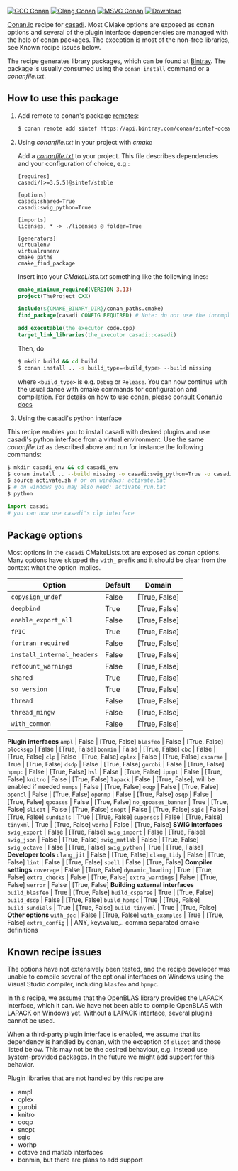 [![GCC Conan](https://github.com/sintef-ocean/conan-casadi/workflows/GCC%20Conan/badge.svg)](https://github.com/sintef-ocean/conan-casadi/actions?query=workflow%3A"GCC+Conan")
[![Clang Conan](https://github.com/sintef-ocean/conan-casadi/workflows/Clang%20Conan/badge.svg)](https://github.com/sintef-ocean/conan-casadi/actions?query=workflow%3A"Clang+Conan")
[![MSVC Conan](https://github.com/sintef-ocean/conan-casadi/workflows/MSVC%20Conan/badge.svg)](https://github.com/sintef-ocean/conan-casadi/actions?query=workflow%3A"MSVC+Conan")
[![Download](https://api.bintray.com/packages/sintef-ocean/conan/casadi%3Asintef/images/download.svg)](https://bintray.com/sintef-ocean/conan/casadi%3Asintef/_latestVersion)


[Conan.io](https://conan.io) recipe for [casadi](https://web.casadi.org/).
Most CMake options are exposed as conan options and several of the plugin interface
dependencies are managed with the help of conan packages. The exception is most of the
non-free libraries, see Known recipe issues below.


The recipe generates library packages, which can be found at [Bintray](https://bintray.com/sintef-ocean/conan/casadi%3Asintef).
The package is usually consumed using the `conan install` command or a *conanfile.txt*.

## How to use this package

1. Add remote to conan's package [remotes](https://docs.conan.io/en/latest/reference/commands/misc/remote.html?highlight=remotes):

   ```bash
   $ conan remote add sintef https://api.bintray.com/conan/sintef-ocean/conan
   ```

2. Using *conanfile.txt* in your project with *cmake*

   Add a [*conanfile.txt*](http://docs.conan.io/en/latest/reference/conanfile_txt.html) to your project. This file describes dependencies and your configuration of choice, e.g.:

   ```
   [requires]
   casadi/[>=3.5.5]@sintef/stable

   [options]
   casadi:shared=True
   casadi:swig_python=True

   [imports]
   licenses, * -> ./licenses @ folder=True

   [generators]
   virtualenv
   virtualrunenv
   cmake_paths
   cmake_find_package
   ```

   Insert into your *CMakeLists.txt* something like the following lines:
   ```cmake
   cmake_minimum_required(VERSION 3.13)
   project(TheProject CXX)

   include(${CMAKE_BINARY_DIR}/conan_paths.cmake)
   find_package(casadi CONFIG REQUIRED) # Note: do not use the incomplete MODULE variant

   add_executable(the_executor code.cpp)
   target_link_libraries(the_executor casadi::casadi)
   ```
   Then, do
   ```bash
   $ mkdir build && cd build
   $ conan install .. -s build_type=<build_type> --build missing
   ```
   where `<build_type>` is e.g. `Debug` or `Release`.
   You can now continue with the usual dance with cmake commands for configuration and compilation. For details on how to use conan, please consult [Conan.io docs](http://docs.conan.io/en/latest/)

3. Using the casadi's python interface

  This recipe enables you to install casadi with desired plugins and use casadi's python
  interface from a virtual environment. Use the same *conanfile.txt* as described above and
  run for instance the following commands:
   ```bash
   $ mkdir casadi_env && cd casadi_env
   $ conan install .. --build missing -o casadi:swig_python=True -o casadi:clp=True
   $ source activate.sh # or on windows: activate.bat
   $ # on windows you may also need: activate_run.bat
   $ python
   ```

   ```python
   import casadi
   # you can now use casadi's clp interface
   ```

## Package options

  Most options in the `casadi` CMakeLists.txt are exposed as conan options. Many options
  have skipped the `with_` prefix and it should be clear from the context what the option
  implies.

Option | Default | Domain
---|---|---
`copysign_undef`      | False |     [True, False]
`deepbind`            | True  |     [True, False]
`enable_export_all`   | False |     [True, False]
`fPIC`                | True |      [True, False]
`fortran_required`    | False |     [True, False]
`install_internal_headers` | False | [True, False]
`refcount_warnings`   | False |     [True, False]
`shared`              | True  |     [True, False]
`so_version`          | True  |     [True, False]
`thread`              | False |     [True, False]
`thread_mingw`        | False |     [True, False]
`with_common`         | False |     [True, False]
**Plugin interfaces**
`ampl`                | False |     [True, False]
`blasfeo`             | False |     [True, False]
`blocksqp`            | False |     [True, False]
`bonmin`              | False |     [True, False]
`cbc`                 | False |     [True, False]
`clp`                 | False |     [True, False]
`cplex`               | False |     [True, False]
`csparse`             | True  |     [True, False]
`dsdp`                | False |     [True, False]
`gurobi`              | False |     [True, False]
`hpmpc`               | False |     [True, False]
`hsl`                 | False |     [True, False]
`ipopt`               | False |     [True, False]
`knitro`              | False |     [True, False]
`lapack`              | False |     [True, False], will be enabled if needed
`mumps`               | False |     [True, False]
`ooqp`                | False |     [True, False]
`opencl`              | False |     [True, False]
`openmp`              | False |     [True, False]
`osqp`                | False |     [True, False]
`qpoases`             | False |     [True, False]
`no_qpoases_banner`   | True  |     [True, False]
`slicot`              | False |     [True, False]
`snopt`               | False |     [True, False]
`sqic`                | False |     [True, False]
`sundials`            | True  |     [True, False]
`superscs`            | False |     [True, False]
`tinyxml`             | True  |     [True, False]
`worhp`               | False |     [True, False]
**SWIG interfaces**
`swig_export`         | False |     [True, False]
`swig_import`         | False |     [True, False]
`swig_json`           | False |     [True, False]
`swig_matlab`         | False |     [True, False]
`swig_octave`         | False |     [True, False]
`swig_python`         | True  |     [True, False]
**Developer tools**
`clang_jit`           | False |     [True, False]
`clang_tidy`          | False |     [True, False]
`lint`                | False |     [True, False]
`spell`               | False |     [True, False]
**Compiler settings**
`coverage`            | False |     [True, False]
`dynamic_loading`     | True  |     [True, False]
`extra_checks`        | False |     [True, False]
`extra_warnings`      | False |     [True, False]
`werror`              | False |     [True, False]
**Building external interfaces**
`build_blasfeo`       | True  |     [True, False]
`build_csparse`       | True  |     [True, False]
`build_dsdp`          | False |     [True, False]
`build_hpmpc`         | True  |     [True, False]
`build_sundials`      | True  |     [True, False]
`build_tinyxml`       | True  |     [True, False]
**Other options**
`with_doc`            | False |     [True, False]
`with_examples`       | True  |     [True, False]
`extra_config`        |  |     ANY, key:value,..  comma separated cmake definitions


## Known recipe issues

  The options have not extensively been tested, and the recipe developer was
  unable to compile several of the optional interfaces on Windows using the Visual Studio
  compiler, including `blasfeo` and `hpmpc`.

  In this recipe, we assume that the OpenBLAS library provides the LAPACK interface, which
  it can. We have not been able to compile OpenBLAS with LAPACK on Windows yet. Without a
  LAPACK interface, several plugins cannot be used.

  When a third-party plugin interface is enabled, we assume that its dependency is handled
  by conan, with the exception of `slicot` and those listed below. This may not be the
  desired behaviour, e.g. instead use system-provided packages. In the future we might add
  support for this behavior.

  Plugin libraries that are not handled by this recipe are
  - ampl
  - cplex
  - gurobi
  - knitro
  - ooqp
  - snopt
  - sqic
  - worhp
  - octave and matlab interfaces
  - bonmin, but there are plans to add support
